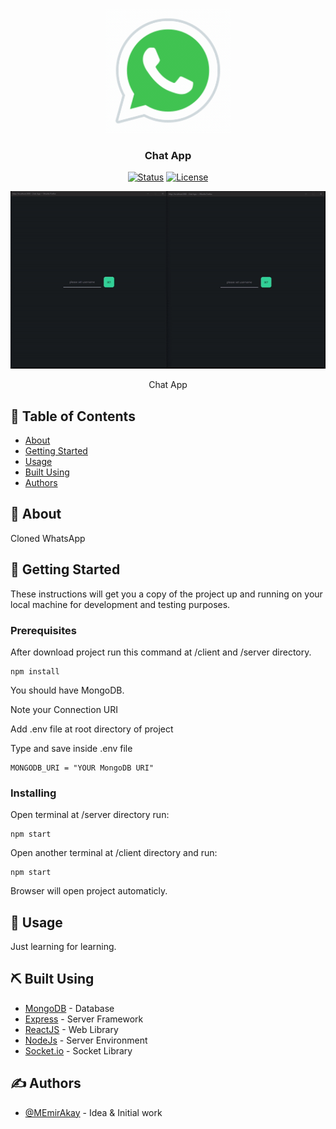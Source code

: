 <p align="center">
  <a href="" rel="noopener">
 <img width=200px height=200px src="./client/public/favicon.gif" alt="Project logo"></a>
</p>

<h3 align="center">Chat App</h3>

<div align="center">

[![Status](https://img.shields.io/badge/status-active-success.svg)]()
[![License](https://img.shields.io/badge/license-MIT-blue.svg)](/LICENSE)

</div>

<p>
<img src="./img/chatapp.gif" alt="Project">
</p>

<p align="center"> Chat App
    <br> 
</p>

## 📝 Table of Contents

- [About](#about)
- [Getting Started](#getting_started)
- [Usage](#usage)
- [Built Using](#built_using)
- [Authors](#authors)


## 🧐 About <a name = "about"></a>

Cloned WhatsApp

## 🏁 Getting Started <a name = "getting_started"></a>

These instructions will get you a copy of the project up and running on your local machine for development and testing purposes. 

### Prerequisites

After download project run this command at /client and /server directory.

```
npm install
```

You should have MongoDB.

Note your Connection URI

Add .env file at root directory of project

Type and save inside .env file

```
MONGODB_URI = "YOUR MongoDB URI"
```

### Installing

Open terminal at /server directory run:

```
npm start
```

Open another terminal at /client directory and run:

```
npm start
```

Browser will open project automaticly.


## 🎈 Usage <a name="usage"></a>

Just learning for learning.

## ⛏️ Built Using <a name = "built_using"></a>

- [MongoDB](https://www.mongodb.com/) - Database
- [Express](https://expressjs.com/) - Server Framework
- [ReactJS](https://reactjs.org/) - Web Library
- [NodeJs](https://nodejs.org/en/) - Server Environment
- [Socket.io](https://socket.io/) - Socket Library

## ✍️ Authors <a name = "authors"></a>

- [@MEmirAkay](https://github.com/MEmirAkay) - Idea & Initial work

